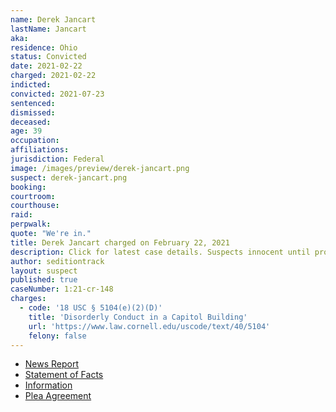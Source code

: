 ```yaml
---
name: Derek Jancart
lastName: Jancart
aka:
residence: Ohio
status: Convicted
date: 2021-02-22
charged: 2021-02-22
indicted:
convicted: 2021-07-23
sentenced:
dismissed:
deceased:
age: 39
occupation:
affiliations:
jurisdiction: Federal
image: /images/preview/derek-jancart.png
suspect: derek-jancart.png
booking:
courtroom:
courthouse:
raid:
perpwalk:
quote: "We're in."
title: Derek Jancart charged on February 22, 2021
description: Click for latest case details. Suspects innocent until proven guilty.
author: seditiontrack
layout: suspect
published: true
caseNumber: 1:21-cr-148
charges:
  - code: '18 USC § 5104(e)(2)(D)'
    title: 'Disorderly Conduct in a Capitol Building'
    url: 'https://www.law.cornell.edu/uscode/text/40/5104'
    felony: false
---
```


- [News Report](https://www.dispatch.com/story/news/crime/2021/02/23/capitol-riot-arrests-derek-jancart-columbus-ohio-social-media/4567302001/)
- [Statement of Facts](https://www.justice.gov/usao-dc/case-multi-defendant/file/1415106/download)
- [Information](https://www.justice.gov/usao-dc/case-multi-defendant/file/1380676/download)
- [Plea Agreement](https://www.justice.gov/usao-dc/case-multi-defendant/file/1415111/download)

